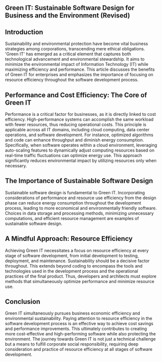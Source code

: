 ## Green IT: Sustainable Software Design for Business and the Environment (Revised)
## Introduction
Sustainability and environmental protection have become vital business strategies among corporations, transcending mere ethical obligations. 'Green IT' has emerged as a critical element that captures both technological advancement and environmental stewardship. It aims to minimize the environmental impact of Information Technology (IT) while maximizing efficiency and performance. This article discusses the benefits of Green IT for enterprises and emphasizes the importance of focusing on resource efficiency throughout the software development process.

## Performance and Cost Efficiency: The Core of Green IT
Performance is a critical factor for businesses, as it is directly linked to cost efficiency. High-performance systems can accomplish the same workload with fewer resources, thus reducing operational costs. This principle is applicable across all IT domains, including cloud computing, data center operations, and software development. For instance, optimized algorithms and code can enhance throughput and diminish energy consumption. Specifically, when software operates within a cloud environment, leveraging auto-scaling features to dynamically adjust computing resources based on real-time traffic fluctuations can optimize energy use. This approach significantly reduces environmental impact by utilizing resources only when necessary.

## The Importance of Sustainable Software Design
Sustainable software design is fundamental to Green IT. Incorporating considerations of performance and resource use efficiency from the design phase can reduce energy consumption throughout the development process, leading to more economical and environmentally friendly software. Choices in data storage and processing methods, minimizing unnecessary computations, and efficient resource management are examples of sustainable software design.

## A Mindful Approach: Resource Efficiency
Achieving Green IT necessitates a focus on resource efficiency at every stage of software development, from initial development to testing, deployment, and maintenance. Sustainability should be a decisive factor throughout. This extends beyond coding to encompass the tools and technologies used in the development process and the operational practices of the final product. Thus, developers and architects must explore methods that simultaneously optimize performance and minimize resource use.

## Conclusion
Green IT simultaneously pursues business economic efficiency and environmental sustainability. Paying attention to resource efficiency in the software development process is an effective way to achieve cost savings and performance improvements. This ultimately contributes to creating more cost-effective and high-performing software while also protecting the environment. The journey towards Green IT is not just a technical challenge but a means to fulfill corporate social responsibility, requiring deep consideration and practice of resource efficiency at all stages of software development.
